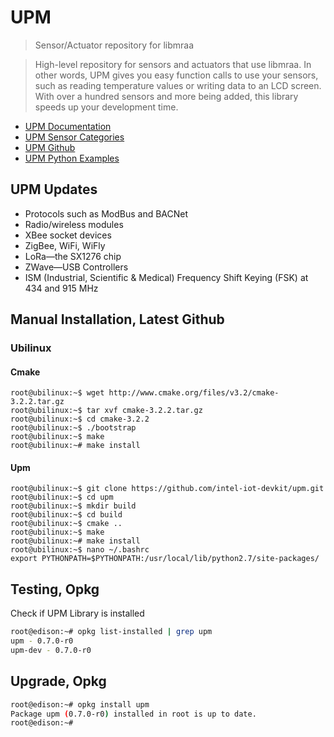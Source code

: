 # UPM

> Sensor/Actuator repository for libmraa

> High-level repository for sensors and actuators that use libmraa. In other words, UPM gives you easy function calls to use your sensors, such as reading temperature values or writing data to an LCD screen. With over a hundred sensors and more being added, this library speeds up your development time. 

- [UPM Documentation](http://iotdk.intel.com/docs/master/upm/index.html)
- [UPM Sensor Categories](http://iotdk.intel.com/docs/master/upm/modules.html)
- [UPM Github](https://github.com/intel-iot-devkit/upm)
- [UPM Python Examples](https://github.com/intel-iot-devkit/upm/tree/master/examples/python)

## UPM Updates

- Protocols such as ModBus and BACNet
- Radio/wireless modules
- XBee socket devices
- ZigBee, WiFi, WiFly
- LoRa—the SX1276 chip
- ZWave—USB Controllers
- ISM (Industrial, Scientific & Medical) Frequency Shift Keying (FSK) at 434 and 915 MHz

## Manual Installation, Latest Github

### Ubilinux

#### Cmake

    root@ubilinux:~$ wget http://www.cmake.org/files/v3.2/cmake-3.2.2.tar.gz
    root@ubilinux:~$ tar xvf cmake-3.2.2.tar.gz
    root@ubilinux:~$ cd cmake-3.2.2
    root@ubilinux:~$ ./bootstrap
    root@ubilinux:~$ make
    root@ubilinux:~# make install

#### Upm

    root@ubilinux:~$ git clone https://github.com/intel-iot-devkit/upm.git
    root@ubilinux:~$ cd upm
    root@ubilinux:~$ mkdir build
    root@ubilinux:~$ cd build
    root@ubilinux:~$ cmake ..
    root@ubilinux:~$ make
    root@ubilinux:~# make install
    root@ubilinux:~$ nano ~/.bashrc
    export PYTHONPATH=$PYTHONPATH:/usr/local/lib/python2.7/site-packages/

## Testing, Opkg

Check if UPM Library is installed

```sh
root@edison:~# opkg list-installed | grep upm
upm - 0.7.0-r0
upm-dev - 0.7.0-r0
```

## Upgrade, Opkg

```sh
root@edison:~# opkg install upm                                                 
Package upm (0.7.0-r0) installed in root is up to date.                         
root@edison:~# 
```
